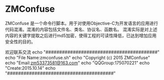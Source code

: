# ZMConfuse
ZMConfuse 是一个命令行脚本。用于对使用Objective-C为开发语言的应用进行代码混淆。混淆的内容包括文件名、类名、协议名、函数名。
混淆实际是对上述内容的关键字提取之后进行md5加密，使得工程的可读性降低，已达到增加应用安全性的目的。

欢迎联系交流
echo "#########################################"
echo  "File Name:zmconfuse.sh"
echo  "Copyright (c) 2015 ZMConfuse"
echo  "Email:zm53373581@163.com"
echo  "QQGroup:175070221"
echo  "Create:2015.10.14"
echo "#######################################"
